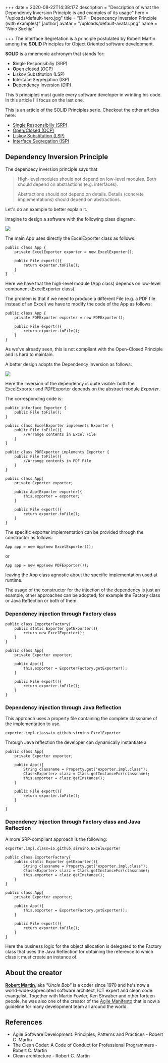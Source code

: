 +++
date = 2020-08-22T14:38:17Z
description = "Description of what the Dependency Inversion Principle is and examples of its usage"
hero = "/uploads/default-hero.jpg"
title = "DIP - Depencency Inversion Principle (with examples)"
[author]
avatar = "/uploads/default-avatar.png"
name = "Nino Sirchia"

+++
The Interface Segretation is a principle postulated by Robert Martin among the **SOLID** Principles for Object Oriented software development.

**SOLID** is a mnemonic achronym that stands for:

* **S**ingle Responsibiliy (SRP)
* **O**pen closed (OCP)
* **L**iskov Substitution (LSP)
* **I**nterface Segregation (ISP)
* **D**ependency Inversion (DIP)

This 5 principles must guide every software developer in wrinting his code. In this article I'll focus on the last one.

This is an article of the SOLID Principles serie. Checkout the other articles here:

* [Single Responsibiliy (SRP)](/posts/solid-principles/single-responsibility-principle)
* [Open/Closed (OCP)](/posts/solid-principles/open-closed-principle)
* [Liskov Substitution (LSP)](/posts/solid-principles/liskov-substitution-principle)
* [Interface Segregation (ISP)](/posts/solid-principles/interface-segregation-principle)

## Dependency Inversion Principle

The dependecy inversion principle says that

> High-level modules should not depend on low-level modules. Both should depend on abstractions (e.g. interfaces).
>
> Abstractions should not depend on details. Details (concrete implementations) should depend on abstractions.

Let's do an example to better explain it.

Imagine to design a software with the following class diagram:

![](/assets/images/dip-1.png)

The main App uses directly the ExcelExporter class as follows:

    public class App {
    	private ExcelExporter exporter = new ExcelExporter();
        
        public File export(){
        	return exporter.toFile();
        }
    }

Here we have that the high-level module (App class) depends on low-level component (ExcelExporter class).

The problem is that if we need to produce a different File (e.g. a PDF file instead of an Excel) we have to modify the code of the App as follows:

    public class App {
    	private PDFExporter exporter = new PDFExporter();
        
        public File export(){ 
        	return exporter.toFile();  
        } 
    }

As we've already seen, this is not compliant with the Open-Closed Principle and is hard to maintain.

A better design adopts the Dependency Inversion as follows:

![](/assets/images/dip-2.png)

Here the inversion of the dependency is quite visible: both the ExcelExporter and PDFExporter depends on the abstract module _Exporter_.

The corresponding code is:

    public interface Exporter {
    	public File toFile();
    }
    
    public class ExcelExporter implements Exporter {
    	public File toFile(){
        	//Arrange contents in Excel File
        }
    }
    
    public class PDFExporter implements Exporter {
    	public File toFile(){
        	//Arrange contents in PDF File
        }
    }
    
    public class App{
    	private Exporter exporter;
        
        public App(Exporter exporter){
        	this.exporter = exporter;
        }
        
        public File export(){ 
        	return exporter.toFile();  
        } 
    }

The specific exporter implementation can be provided through the constructor as follows:

    App app = new App(new ExcelExporter());

or

    App app = new App(new PDFExporter());

leaving the App class agnostic about the specific implementation used at runtime.

The usage of the constructor for the injection of the dependency is just an example, other approaches can be adopted; for example the Factory class or Java Reflection or both of them.

### Dependency injection through Factory class

    public class ExporterFactory{
    	public static Exporter getExporter(){
        	return new ExcelExporter();
        }
    }
    
    public class App{
    	private Exporter exporter;
        
        public App(){
        	this.exporter = ExporterFactory.getExporter();
        }
        
        public File export(){ 
        	return exporter.toFile();  
        } 
    }

### Dependency injection through Java Reflection

This approach uses a property file containing the complete classname of the implementation to use.

    exporter.impl.class=io.github.sirnino.ExcelExporter

Through Java reflection the developer can dynamically instantiate a 

    public class App{
    	private Exporter exporter;
        
        public App(){
        	String classname = Property.get("exporter.impl.class");
            Class<Exporter> clazz = Class.getInstanceFor(classname);
        	this.exporter = clazz.getInstance();
        }
        
        public File export(){ 
        	return exporter.toFile();  
        } 
    
    }

### Dependency Injection through Factory class and Java Reflection

A more SRP-compliant approach is the following:

    exporter.impl.class=io.github.sirnino.ExcelExporter

    public class ExporterFactory{
    	public static Exporter getExporter(){
        	String classname = Property.get("exporter.impl.class");
            Class<Exporter> clazz = Class.getInstanceFor(classname);
        	this.exporter = clazz.getInstance();
        }
    }
    
    public class App{
    	private Exporter exporter;
        
        public App(){
        	this.exporter = ExporterFactory.getExporter();
        }
        
        public File export(){ 
        	return exporter.toFile();  
        } 
    }

Here the business logic for the object allocation is delegated to the Factory class that uses the Java Reflection for obtaining the reference to which class it must create an instance of.

## About the creator

[**Robert Martin**](https://en.wikipedia.org/wiki/Robert_C._Martin), aka _"Uncle Bob"_ is a coder since 1970 and he's now a world-wide-appreciated software architect, ICT expert and clean code evangelist. Together with Martin Fowler, Ken Shwaber and other forteen people, he was also one of the creator of the [Agile Manifesto](https://agilemanifesto.org/) that is now a guideline for many development team all around the world.

## References

* Agile Software Development: Principles, Patterns and Practices - Robert C. Martin
* The Clean Coder: A Code of Conduct for Professional Programmers - Robert C. Martin
* Clean architecture - Robert C. Martin